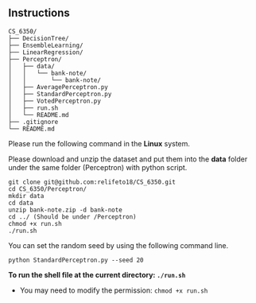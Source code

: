## Instructions
```
CS_6350/
├── DecisionTree/
├── EnsembleLearning/
├── LinearRegression/
├── Perceptron/
│   ├── data/
│   │   └── bank-note/
│   │       └── bank-note/
│   ├── AveragePerceptron.py
│   ├── StandardPerceptron.py
│   ├── VotedPerceptron.py
│   ├── run.sh
│   └── README.md
├── .gitignore
└── README.md
```
Please run the following command in the **Linux** system.

Please download and unzip the dataset and put them into the **data** folder under the same folder (Perceptron) with python script. 

```
git clone git@github.com:relifeto18/CS_6350.git
cd CS_6350/Perceptron/
mkdir data
cd data
unzip bank-note.zip -d bank-note
cd ../ (Should be under /Perceptron)
chmod +x run.sh
./run.sh
```

You can set the random seed by using the following command line.

`python StandardPerceptron.py --seed 20`

**To run the shell file at the current directory: `./run.sh`**
- You may need to modify the permission: `chmod +x run.sh`